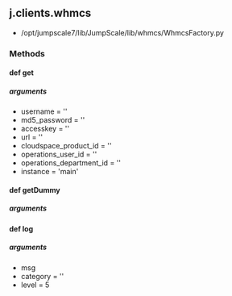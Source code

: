 ## j.clients.whmcs

- /opt/jumpscale7/lib/JumpScale/lib/whmcs/WhmcsFactory.py

### Methods

#### def get 

##### arguments

- username = ''
- md5_password = ''
- accesskey = ''
- url = ''
- cloudspace_product_id = ''
- operations_user_id = ''
- operations_department_id = ''
- instance = 'main'

#### def getDummy 

##### arguments

#### def log 

##### arguments

- msg
- category = ''
- level = 5

